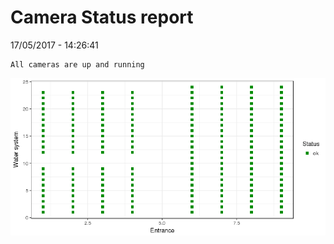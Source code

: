 Camera Status report
================
17/05/2017 - 14:26:41

    All cameras are up and running

![](camreport_files/figure-markdown_github/unnamed-chunk-2-1.png)
